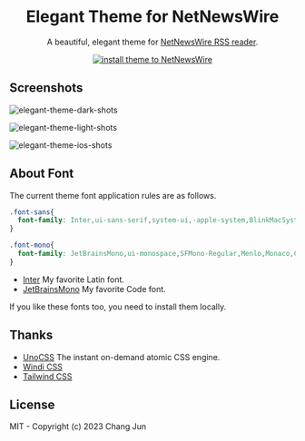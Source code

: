 <h1 align="center">Elegant Theme for NetNewsWire</h1>

<p align="center">A beautiful, elegant theme for <a href="https://netnewswire.com/">NetNewsWire RSS reader</a>.</p>
<p align="center">
  <a href="https://github.com/ChangJun2019/elegant-nnw/releases/download/v0.1.12/Elegant.nnwtheme.zip" alt="install theme">
    <img src="https://img.shields.io/badge/elegant--theme-downloads-00dd83" alt="install theme to NetNewsWire"></img>
  </a>
</p>


## Screenshots

![elegant-theme-dark-shots](https://github.com/ChangJun2019/elegant-nnw/assets/32004895/11211350-1dec-4356-b08b-a33503469bd8)

![elegant-theme-light-shots](https://github.com/ChangJun2019/elegant-nnw/assets/32004895/db3fdb32-8b90-441d-9d07-6e34eb97d33d)

![elegant-theme-ios-shots](https://github.com/ChangJun2019/elegant-nnw/assets/32004895/5b82d0cd-2885-48df-94f2-6d1461a7fb4b)


## About Font

The current theme font application rules are as follows.

```css
.font-sans{
  font-family: Inter,ui-sans-serif,system-ui,-apple-system,BlinkMacSystemFont,"Segoe UI",Roboto,"Helvetica Neue",Arial,"Noto Sans",sans-serif,"Apple Color Emoji","Segoe UI Emoji","Segoe UI Symbol","Noto Color Emoji";
}

.font-mono{
  font-family: JetBrainsMono,ui-monospace,SFMono-Regular,Menlo,Monaco,Consolas,"Liberation Mono","Courier New",monospace
}
```

- [Inter](https://github.com/rsms/inter) My favorite Latin font.
- [JetBrainsMono](https://github.com/JetBrains/JetBrainsMono) My favorite Code font.

If you like these fonts too, you need to install them locally.

## Thanks

- [UnoCSS](https://github.com/unocss/unocss) The instant on-demand atomic CSS engine. 
- [Windi CSS](https://windicss.org/)
- [Tailwind CSS](https://tailwindcss.com/)


## License

MIT - Copyright (c) 2023 Chang Jun
